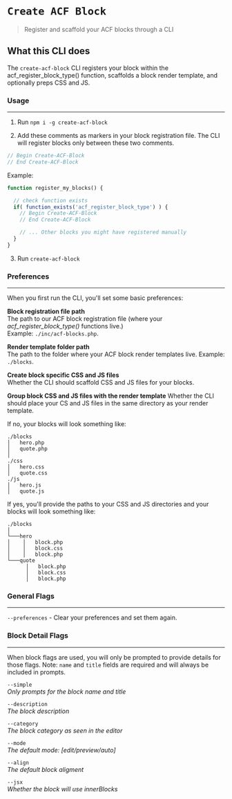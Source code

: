 # `Create ACF Block`

> Register and scaffold your ACF blocks through a CLI

## What this CLI does
The `create-acf-block` CLI registers your block within the acf_register_block_type() function, scaffolds a block render template, and optionally preps CSS and JS.

### Usage
---
1. Run `npm i -g create-acf-block`

2. Add these comments as markers in your block registration file. The CLI will register blocks only between these two comments.

``` php
// Begin Create-ACF-Block
// End Create-ACF-Block
```

Example:

``` php
function register_my_blocks() {

  // check function exists
  if( function_exists('acf_register_block_type') ) {
    // Begin Create-ACF-Block
    // End Create-ACF-Block

    // ... Other blocks you might have registered manually
  }
}
```

3. Run `create-acf-block`

### Preferences
---
When you first run the CLI, you'll set some basic preferences:

**Block registration file path**  
The path to our ACF block registration file (where your *acf_register_block_type()* functions live.)  
Example: `./inc/acf-blocks.php`.

**Render template folder path**  
The path to the folder where your ACF block render templates live.
Example: `./blocks`.

**Create block specific CSS and JS files**  
Whether the CLI should scaffold CSS and JS files for your blocks.

**Group block CSS and JS files with the render template**
Whether the CLI should place your CS and JS files in the same directory as your render template.

If no, your blocks will look something like:
```
./blocks
│   hero.php
│   quote.php
│
./css
│   hero.css
│   quote.css
./js
│   hero.js
│   quote.js
```

If yes, you'll provide the paths to your CSS and JS directories and your blocks will look something like:

```
./blocks
│
└───hero
│    │   block.php
│    │   block.css
│    │   block.php
└───quote
      │   block.php
      │   block.css
      │   block.php
```

### General Flags
___
`--preferences` - Clear your preferences and set them again.


### Block Detail Flags 
___
When block flags are used, you will only be prompted to provide details for those flags.
Note: `name` and `title` fields are required and will always be included in prompts.

`--simple`  
*Only prompts for the block name and title*

`--description`  
*The block description*

`--category`  
*The block category as seen in the editor*

`--mode`  
*The default mode: [edit/preview/auto]*

`--align`  
*The default block aligment*

`--jsx`  
*Whether the block will use innerBlocks*  

